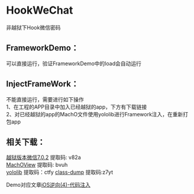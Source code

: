 
# HookWeChat
非越狱下Hook微信密码

## FrameworkDemo：
可以直接运行，验证FrameworkDemo中的load会自动运行

## InjectFrameWork：
不能直接运行，需要进行如下操作  
1、在工程的APP目录中加入已经越狱的app，下方有下载链接  
2、对已经越狱的app的MachO文件使用yololib进行Framework注入，在重新打包app  

## 相关下载：
[越狱版本微信7.0.2](https://pan.baidu.com/s/1BKtk28i93wG-Rt2y5qjv5g)  提取码: v82a  
[MachOView](https://pan.baidu.com/s/1M_cOfE0GQ8lqXyKbwr3COw) 提取码: bvuh  
[yololib](https://pan.baidu.com/s/17uSbVnyD4-fu6CwwEZiQFg) 提取码：ctfy 
[class-dump](https://pan.baidu.com/s/1W3g5ct9r-UezsxqwRLnEMw) 提取码:z7yt

Demo对应文章[iOS逆向(4)-代码注入](http://note.youdao.com/noteshare?id=80c8756135e1dc055349d0e301524c23)
